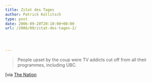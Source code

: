 ```yaml
---
title: Zitat des Tages
author: Patrick Kollitsch
type: post
date: 2006-09-20T20:10:00+00:00
url: /2006/09/zitat-des-tages-2/




---
```


  


> People upset by the coup were TV addicts cut off from all their programmes, including <span class="caps">UBC</span>.

[via [The Nation][1]

 [1]: http://www.nationmultimedia.com/2006/09/21/business/business_30014197.php